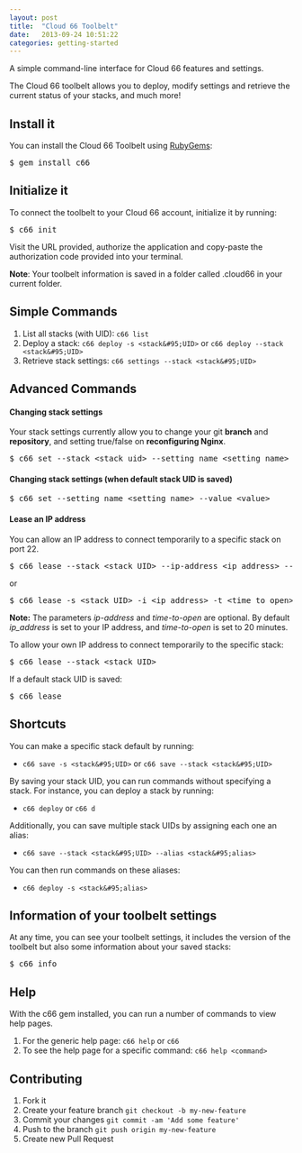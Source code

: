```yaml
---
layout: post
title:  "Cloud 66 Toolbelt"
date:   2013-09-24 10:51:22
categories: getting-started
---
```


<p class="lead">
    A simple command-line interface for Cloud 66 features and settings.
</p>

<p>The Cloud 66 toolbelt allows you to deploy, modify settings and retrieve the current status of your stacks, and much more!</p>

## Install it

You can install the Cloud 66 Toolbelt using [RubyGems](http://rubygems.org/):

<pre class="terminal">
<kbd>$ gem install c66</kbd>
</pre>

## Initialize it

To connect the toolbelt to your Cloud 66 account, initialize it by running:

<pre class="terminal">
<kbd>$ c66 init</kbd>
</pre>

Visit the URL provided, authorize the application and copy-paste the authorization code provided into your terminal.

**Note**: Your toolbelt information is saved in a folder called .cloud66 in your current folder.

## Simple Commands

1. List all stacks (with UID): `c66 list`
2. Deploy a stack: `c66 deploy -s <stack&#95;UID>` or `c66 deploy --stack <stack&#95;UID>`
3. Retrieve stack settings: `c66 settings --stack <stack&#95;UID>`

## Advanced Commands
#### Changing stack settings
Your stack settings currently allow you to change your git **branch** and **repository**, and setting true/false on **reconfiguring Nginx**.
<pre class="terminal">
<kbd>$ c66 set --stack &lt;stack&#95;uid&gt; --setting&#95;name &lt;setting&#95;name&gt; --value &lt;value&gt;</kbd>
</pre>

#### Changing stack settings (when default stack UID is saved)
<pre class="terminal">
<kbd>$ c66 set --setting&#95;name &lt;setting&#95;name&gt; --value &lt;value&gt;</kbd>
</pre>

#### Lease an IP address
You can allow an IP address to connect temporarily to a specific stack on port 22.
<pre class="terminal">
<kbd>$ c66 lease --stack &lt;stack&#95;UID&gt; --ip-address &lt;ip&#95;address&gt; --time-to-open &lt;time&#95;to&#95;open&gt;</kbd>
</pre>
or
<pre class="terminal">
<kbd>$ c66 lease -s &lt;stack&#95;UID&gt; -i &lt;ip&#95;address&gt; -t &lt;time&#95;to&#95;open&gt;</kbd>
</pre>

**Note:** The parameters *ip-address* and *time-to-open* are optional. By default *ip&#95;address* is set to your IP address, and *time-to-open* is set to 20 minutes.

To allow your own IP address to connect temporarily to the specific stack:

<pre class="terminal">
<kbd>$ c66 lease --stack &lt;stack&#95;UID&gt;</kbd>
</pre>

If a default stack UID is saved:

<pre class="terminal">
<kbd>$ c66 lease</kbd>
</pre>










## Shortcuts
You can make a specific stack default by running:

- `c66 save -s <stack&#95;UID>` or `c66 save --stack <stack&#95;UID>`

By saving your stack UID, you can run commands without specifying a stack. For instance, you can deploy a stack by running:

- `c66 deploy` or `c66 d`

Additionally, you can save multiple stack UIDs by assigning each one an alias:

- `c66 save --stack <stack&#95;UID> --alias <stack&#95;alias>`

You can then run commands on these aliases:

- `c66 deploy -s <stack&#95;alias>`






## Information of your toolbelt settings

At any time, you can see your toolbelt settings, it includes the version of the toolbelt but also some information about your saved stacks:

<pre class="terminal">
<kbd>$ c66 info</kbd>
</pre>

## Help

With the c66 gem installed, you can run a number of commands to view help pages.

1. For the generic help page: `c66 help` or `c66`
2. To see the help page for a specific command: `c66 help <command>`

## Contributing

1. Fork it
2. Create your feature branch `git checkout -b my-new-feature`
3. Commit your changes `git commit -am 'Add some feature'`
4. Push to the branch `git push origin my-new-feature`
5. Create new Pull Request